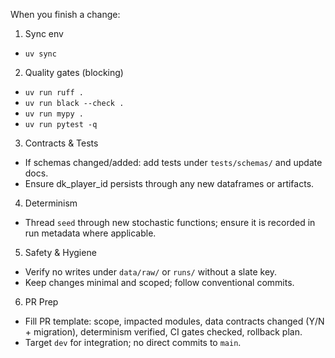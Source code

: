 When you finish a change:

1) Sync env
- `uv sync`

2) Quality gates (blocking)
- `uv run ruff .`
- `uv run black --check .`
- `uv run mypy .`
- `uv run pytest -q`

3) Contracts & Tests
- If schemas changed/added: add tests under `tests/schemas/` and update docs.
- Ensure dk_player_id persists through any new dataframes or artifacts.

4) Determinism
- Thread `seed` through new stochastic functions; ensure it is recorded in run metadata where applicable.

5) Safety & Hygiene
- Verify no writes under `data/raw/` or `runs/` without a slate key.
- Keep changes minimal and scoped; follow conventional commits.

6) PR Prep
- Fill PR template: scope, impacted modules, data contracts changed (Y/N + migration), determinism verified, CI gates checked, rollback plan.
- Target `dev` for integration; no direct commits to `main`.